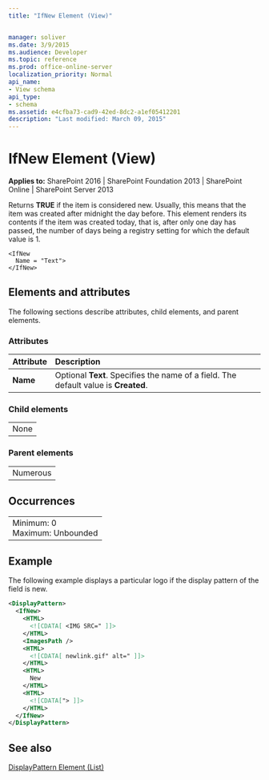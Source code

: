 ```yaml
---
title: "IfNew Element (View)"


manager: soliver
ms.date: 3/9/2015
ms.audience: Developer
ms.topic: reference
ms.prod: office-online-server
localization_priority: Normal
api_name:
- View schema
api_type:
- schema
ms.assetid: e4cfba73-cad9-42ed-8dc2-a1ef05412201
description: "Last modified: March 09, 2015"
---
```


# IfNew Element (View)

 
  
 **Applies to:** SharePoint 2016 | SharePoint Foundation 2013 | SharePoint Online | SharePoint Server 2013
  
Returns **TRUE** if the item is considered new. Usually, this means that the item was created after midnight the day before. This element renders its contents if the item was created today, that is, after only one day has passed, the number of days being a registry setting for which the default value is 1. 
  
```
<IfNew
  Name = "Text">
</IfNew>
```

## Elements and attributes

The following sections describe attributes, child elements, and parent elements.

### Attributes

|**Attribute**|**Description**|
|:-----|:-----|
|**Name** <br/> |Optional **Text**. Specifies the name of a field. The default value is **Created**.  <br/> |
   
### Child elements

||
|:-----|
|None |
   
### Parent elements

||
|:-----|
|Numerous |
   
## Occurrences

||
|:-----|
|Minimum: 0  <br/> Maximum: Unbounded  <br/> |
   
## Example

The following example displays a particular logo if the display pattern of the field is new.
  
```XML
<DisplayPattern>
  <IfNew>
    <HTML>
      <![CDATA[ <IMG SRC=" ]]>
    </HTML>
    <ImagesPath />
    <HTML>
      <![CDATA[ newlink.gif" alt=" ]]>
    </HTML>
    <HTML>
      New
    </HTML>
    <HTML>
      <![CDATA["> ]]>
    </HTML>
  </IfNew>
</DisplayPattern>
```

## See also



[DisplayPattern Element (List)](../../collaborative-application-markup-language-caml-schemas/list-schema/displaypattern-element-list.md)

